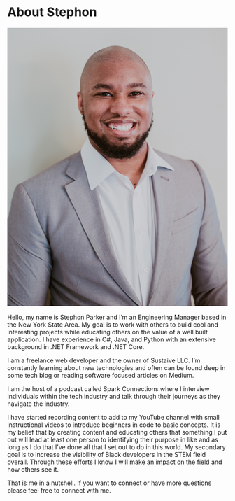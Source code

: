 # About Stephon


![Hugo Theme LoveIt](../assets/images/headshot.jpg)

Hello, my name is Stephon Parker and I’m an Engineering Manager based in the New York State Area. My goal is to work with others to build cool and interesting projects while educating others on the value of a well built application. I have experience in C#, Java, and Python with an extensive background in .NET Framework and .NET Core.

I am a freelance web developer and the owner of Sustaive LLC. I’m constantly learning about new technologies and often can be found deep in some tech blog or reading software focused articles on Medium.

I am the host of a podcast called Spark Connections where I interview individuals within the tech industry and talk through their journeys as they navigate the industry.

I have started recording content to add to my YouTube channel with small instructional videos to introduce beginners in code to basic concepts. It is my belief that by creating content and educating others that something I put out will lead at least one person to identifying their purpose in like and as long as I do that I’ve done all that I set out to do in this world. My secondary goal is to increase the visibility of Black developers in the STEM field overall. Through these efforts I know I will make an impact on the field and how others see it.

That is me in a nutshell. If you want to connect or have more questions please feel free to connect with me.
